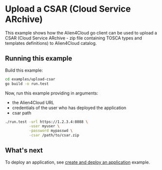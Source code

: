 # Upload a CSAR (Cloud Service ARchive)

This example shows how the Alien4Cloud go client can be used to upload a CSAR (Cloud Service ARchive - zip file containing TOSCA types and templates definitions) to Alien4Cloud catalog.

## Running this example

Build this example:

```bash
cd examples/upload-csar
go build -o run.test
```

Now, run this example providing in arguments:

* the Alien4Cloud URL
* credentials of the user who has deployed the application
* csar path

```bash
./run.test -url https://1.2.3.4:8088 \
           -user myuser \
           -password mypasswd \
           -csar /path/to/csar.zip
```

## What's next

To deploy an application, see [create and deploy an application](../create-deploy-app/README.md) example.
